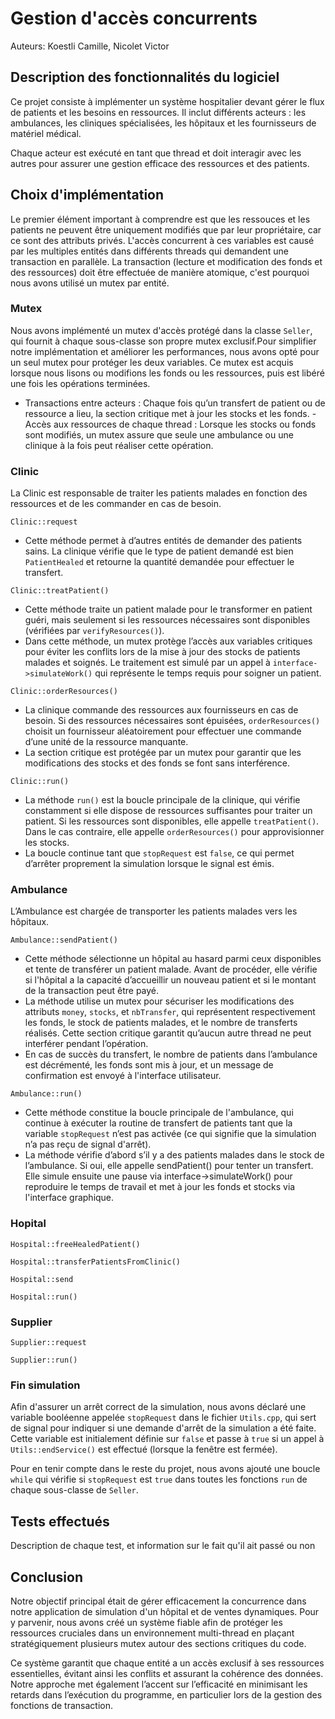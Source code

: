 # Gestion d'accès concurrents

Auteurs: Koestli Camille, Nicolet Victor

## Description des fonctionnalités du logiciel

Ce projet consiste à implémenter un système hospitalier devant gérer le flux de patients et les besoins en ressources. Il inclut différents acteurs : les ambulances, les cliniques spécialisées, les hôpitaux et les fournisseurs de matériel médical.

Chaque acteur est exécuté en tant que thread et doit interagir avec les autres pour assurer une gestion efficace des ressources et des patients.

## Choix d'implémentation

Le premier élément important à comprendre est que les ressouces et les patients ne peuvent être uniquement modifiés que par leur propriétaire, car ce sont des attributs privés. L'accès concurrent à ces variables est causé par les multiples entités dans différents threads qui demandent une transaction en parallèle. La transaction (lecture et modification des fonds et des ressources) doit être effectuée de manière atomique, c'est pourquoi nous avons utilisé un mutex par entité.

### Mutex

Nous avons implémenté un mutex d'accès protégé dans la classe `Seller`, qui fournit à chaque sous-classe son propre mutex exclusif.Pour simplifier notre implémentation et améliorer les performances, nous avons opté pour un seul mutex pour protéger les deux variables. Ce mutex est acquis lorsque nous lisons ou modifions les fonds ou les ressources, puis est libéré une fois les opérations terminées.

- Transactions entre acteurs : Chaque fois qu’un transfert de patient ou de ressource a lieu, la section critique met à jour les stocks et les fonds.
-Accès aux ressources de chaque thread : Lorsque les stocks ou fonds sont modifiés, un mutex assure que seule une ambulance ou une clinique à la fois peut réaliser cette opération.

### Clinic

La Clinic est responsable de traiter les patients malades en fonction des ressources et de les commander en cas de besoin.

`Clinic::request`

- Cette méthode permet à d’autres entités de demander des patients sains. La clinique vérifie que le type de patient demandé est bien `PatientHealed` et retourne la quantité demandée pour effectuer le transfert.

`Clinic::treatPatient()`

- Cette méthode traite un patient malade pour le transformer en patient guéri, mais seulement si les ressources nécessaires sont disponibles (vérifiées par `verifyResources()`).
- Dans cette méthode, un mutex protège l’accès aux variables critiques pour éviter les conflits lors de la mise à jour des stocks de patients malades et soignés. Le traitement est simulé par un appel à `interface->simulateWork()` qui représente le temps requis pour soigner un patient.

`Clinic::orderResources()`

- La clinique commande des ressources aux fournisseurs en cas de besoin. Si des ressources nécessaires sont épuisées, `orderResources()` choisit un fournisseur aléatoirement pour effectuer une commande d’une unité de la ressource manquante.
- La section critique est protégée par un mutex pour garantir que les modifications des stocks et des fonds se font sans interférence.

`Clinic::run()`

- La méthode `run()` est la boucle principale de la clinique, qui vérifie constamment si elle dispose de ressources suffisantes pour traiter un patient. Si les ressources sont disponibles, elle appelle `treatPatient()`. Dans le cas contraire, elle appelle `orderResources()` pour approvisionner les stocks.
- La boucle continue tant que `stopRequest` est `false`, ce qui permet d’arrêter proprement la simulation lorsque le signal est émis.

### Ambulance

L’Ambulance est chargée de transporter les patients malades vers les hôpitaux. 

`Ambulance::sendPatient()`

- Cette méthode sélectionne un hôpital au hasard parmi ceux disponibles et tente de transférer un patient malade. Avant de procéder, elle vérifie si l'hôpital a la capacité d’accueillir un nouveau patient et si le montant de la transaction peut être payé.
- La méthode utilise un mutex pour sécuriser les modifications des attributs `money`, `stocks`, et `nbTransfer`, qui représentent respectivement les fonds, le stock de patients malades, et le nombre de transferts réalisés. Cette section critique garantit qu’aucun autre thread ne peut interférer pendant l’opération.
- En cas de succès du transfert, le nombre de patients dans l’ambulance est décrémenté, les fonds sont mis à jour, et un message de confirmation est envoyé à l'interface utilisateur.

`Ambulance::run()`

- Cette méthode constitue la boucle principale de l'ambulance, qui continue à exécuter la routine de transfert de patients tant que la variable `stopRequest` n’est pas activée (ce qui signifie que la simulation n’a pas reçu de signal d'arrêt).
- La méthode vérifie d’abord s’il y a des patients malades dans le stock de l’ambulance. Si oui, elle appelle sendPatient() pour tenter un transfert. Elle simule ensuite une pause via interface->simulateWork() pour reproduire le temps de travail et met à jour les fonds et stocks via l'interface graphique.

### Hopital

`Hospital::freeHealedPatient()`

`Hospital::transferPatientsFromClinic()`

`Hospital::send`

`Hospital::run()`

### Supplier

`Supplier::request`

`Supplier::run()`

### Fin simulation
Afin d'assurer un arrêt correct de la simulation, nous avons déclaré une variable booléenne appelée `stopRequest` dans le fichier `Utils.cpp`, qui sert de signal pour indiquer si une demande d'arrêt de la simulation a été faite. Cette variable est initialement définie sur `false` et passe à `true` si un appel à `Utils::endService()` est effectué (lorsque la fenêtre est fermée).

Pour en tenir compte dans le reste du projet, nous avons ajouté une boucle `while` qui vérifie si `stopRequest` est `true` dans toutes les fonctions `run` de chaque sous-classe de `Seller`.



## Tests effectués


Description de chaque test, et information sur le fait qu'il ait passé ou non

## Conclusion

Notre objectif principal était de gérer efficacement la concurrence dans notre application de simulation d'un hôpital et de ventes dynamiques. Pour y parvenir, nous avons créé un système fiable afin de protéger les ressources cruciales dans un environnement multi-thread en plaçant stratégiquement plusieurs mutex autour des sections critiques du code.

Ce système garantit que chaque entité a un accès exclusif à ses ressources essentielles, évitant ainsi les conflits et assurant la cohérence des données. Notre approche met également l’accent sur l’efficacité en minimisant les retards dans l’exécution du programme, en particulier lors de la gestion des fonctions de transaction.
